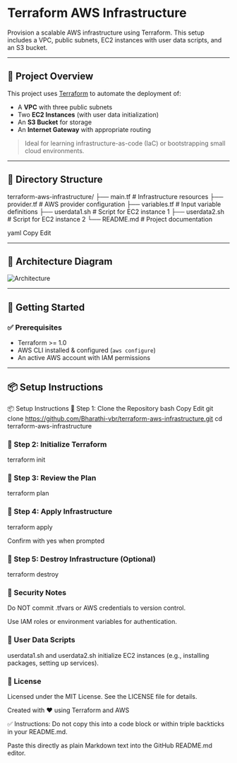 # Terraform AWS Infrastructure

Provision a scalable AWS infrastructure using Terraform. This setup includes a VPC, public subnets, EC2 instances with user data scripts, and an S3 bucket.

---

## 📌 Project Overview

This project uses [Terraform](https://www.terraform.io/) to automate the deployment of:

- A **VPC** with three public subnets  
- Two **EC2 Instances** (with user data initialization)  
- An **S3 Bucket** for storage  
- An **Internet Gateway** with appropriate routing  

> Ideal for learning infrastructure-as-code (IaC) or bootstrapping small cloud environments.

---

## 📁 Directory Structure

terraform-aws-infrastructure/
├── main.tf # Infrastructure resources
├── provider.tf # AWS provider configuration
├── variables.tf # Input variable definitions
├── userdata1.sh # Script for EC2 instance 1
├── userdata2.sh # Script for EC2 instance 2
└── README.md # Project documentation

yaml
Copy
Edit

---

## 🧱 Architecture Diagram

![Architecture](images/aws-infra-diagram.png)  
<!-- Replace this path with your actual image path or remove if not used -->

---

## 🚀 Getting Started

### ✅ Prerequisites

- Terraform >= 1.0
- AWS CLI installed & configured (`aws configure`)
- An active AWS account with IAM permissions

---

## 📦 Setup Instructions

📦 Setup Instructions
🔹 Step 1: Clone the Repository
bash
Copy
Edit
git clone https://github.com/Bharathi-vbr/terraform-aws-infrastructure.git
cd terraform-aws-infrastructure

### 🔹 Step 2: Initialize Terraform
terraform init

### 🔹 Step 3: Review the Plan
terraform plan

### 🔹 Step 4: Apply Infrastructure
terraform apply

Confirm with yes when prompted

### 🔹 Step 5: Destroy Infrastructure (Optional)

terraform destroy


### 🔐 Security Notes
Do NOT commit .tfvars or AWS credentials to version control.

Use IAM roles or environment variables for authentication.

### 🧾 User Data Scripts
userdata1.sh and userdata2.sh initialize EC2 instances (e.g., installing packages, setting up services).

### 📄 License
Licensed under the MIT License. See the LICENSE file for details.

Created with ❤️ using Terraform and AWS

✅ Instructions:
Do not copy this into a code block or within triple backticks in your README.md.

Paste this directly as plain Markdown text into the GitHub README.md editor.

